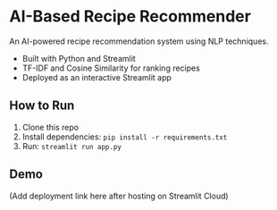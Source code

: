 # AI-Based Recipe Recommender

An AI-powered recipe recommendation system using NLP techniques.  
- Built with Python and Streamlit  
- TF-IDF and Cosine Similarity for ranking recipes  
- Deployed as an interactive Streamlit app  

## How to Run
1. Clone this repo  
2. Install dependencies: `pip install -r requirements.txt`  
3. Run: `streamlit run app.py`

## Demo
(Add deployment link here after hosting on Streamlit Cloud)
